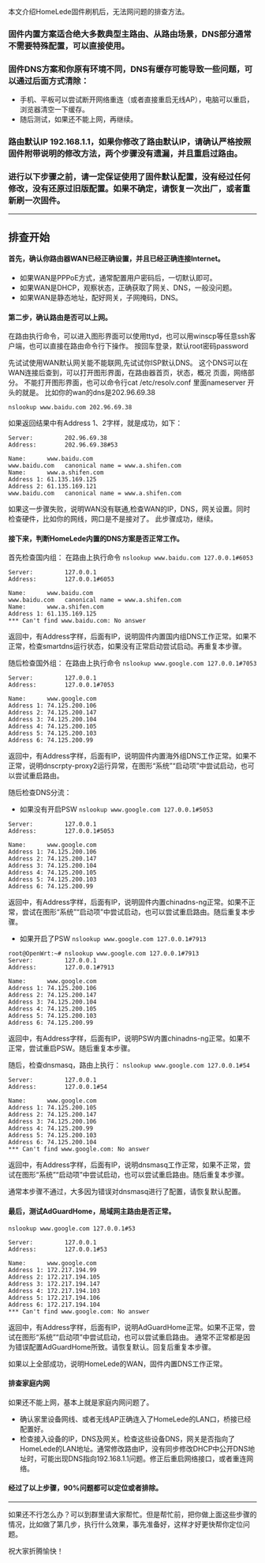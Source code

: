 本文介绍HomeLede固件刷机后，无法网问题的排查方法。

### 固件内置方案适合绝大多数典型主路由、从路由场景，DNS部分通常不需要特殊配置，可以直接使用。
### 固件DNS方案和你原有环境不同，DNS有缓存可能导致一些问题，可以通过后面方式清除：
+ 手机、平板可以尝试断开网络重连（或者直接重启无线AP），电脑可以重启，浏览器清空一下缓存。
+ 随后测试，如果还不能上网，再继续。

### 路由默认IP 192.168.1.1，如果你修改了路由默认IP，请确认严格按照固件附带说明的修改方法，两个步骤没有遗漏，并且重启过路由。

### 进行以下步骤之前，请一定保证使用了固件默认配置，没有经过任何修改，没有还原过旧版配置。如果不确定，请恢复一次出厂，或者重新刷一次固件。

***
## 排查开始

#### 首先，确认你路由器WAN已经正确设置，并且已经正确连接Internet。
+ 如果WAN是PPPoE方式，通常配置用户密码后，一切默认即可。
+ 如果WAN是DHCP，观察状态，正确获取了网关、DNS，一般没问题。
+ 如果WAN是静态地址，配好网关，子网掩码，DNS。

#### 第二步，确认路由是否可以上网。
在路由执行命令，可以进入图形界面可以使用ttyd，也可以用winscp等任意ssh客户端，也可以直接在路由命令行下操作。
按回车登录，默认root密码password

先试试使用WAN默认网关能不能联网,先试试你ISP默认DNS。
这个DNS可以在WAN连接后查到，可以打开图形界面，在路由器首页，状态，概况 页面，网络部分。
不能打开图形界面，也可以命令行cat /etc/resolv.conf 里面nameserver 开头的就是。
比如你的wan的dns是202.96.69.38

`nslookup www.baidu.com 202.96.69.38`

如果返回结果中有Address 1、2字样，就是成功，如下：
```
Server:         202.96.69.38
Address:        202.96.69.38#53

Name:      www.baidu.com
www.baidu.com   canonical name = www.a.shifen.com
Name:      www.a.shifen.com
Address 1: 61.135.169.125
Address 2: 61.135.169.121
www.baidu.com   canonical name = www.a.shifen.com
```

如果这一步骤失败，说明WAN没有联通,检查WAN的IP，DNS，网关设置。同时检查硬件，比如你的网线，网口是不是接对了。
此步骤成功，继续。

#### 接下来，判断HomeLede内置的DNS方案是否正常工作。
首先检查国内组：
在路由上执行命令 `nslookup www.baidu.com 127.0.0.1#6053`
```
Server:         127.0.0.1
Address:        127.0.0.1#6053

Name:      www.baidu.com
www.baidu.com   canonical name = www.a.shifen.com
Name:      www.a.shifen.com
Address 1: 61.135.169.125
*** Can't find www.baidu.com: No answer
```
返回中，有Address字样，后面有IP，说明固件内置国内组DNS工作正常。如果不正常，检查smartdns运行状态，如果没有正常启动尝试启动。再重复本步骤。

随后检查国外组：
在路由上执行命令
 `nslookup www.google.com 127.0.0.1#7053`
```
Server:         127.0.0.1
Address:        127.0.0.1#7053

Name:      www.google.com
Address 1: 74.125.200.106
Address 2: 74.125.200.147
Address 3: 74.125.200.104
Address 4: 74.125.200.105
Address 5: 74.125.200.103
Address 6: 74.125.200.99
```
返回中，有Address字样，后面有IP，说明固件内置海外组DNS工作正常。如果不正常，说明dnscrpty-proxy2运行异常，在图形“系统”“启动项”中尝试启动，也可以尝试重启路由。

随后检查DNS分流：
+ 如果没有开启PSW
`nslookup www.google.com 127.0.0.1#5053`
```
Server:         127.0.0.1
Address:        127.0.0.1#5053

Name:      www.google.com
Address 1: 74.125.200.106
Address 2: 74.125.200.147
Address 3: 74.125.200.104
Address 4: 74.125.200.105
Address 5: 74.125.200.103
Address 6: 74.125.200.99
```
返回中，有Address字样，后面有IP，说明固件内置chinadns-ng正常。如果不正常，尝试在图形“系统”“启动项”中尝试启动，也可以尝试重启路由。随后重复本步骤。
+ 如果开启了PSW
`nslookup www.google.com 127.0.0.1#7913`
```
root@OpenWrt:~# nslookup www.google.com 127.0.0.1#7913
Server:         127.0.0.1
Address:        127.0.0.1#7913

Name:      www.google.com
Address 1: 74.125.200.106
Address 2: 74.125.200.147
Address 3: 74.125.200.104
Address 4: 74.125.200.105
Address 5: 74.125.200.103
Address 6: 74.125.200.99
```
返回中，有Address字样，后面有IP，说明PSW内置chinadns-ng正常。如果不正常，尝试重启PSW。随后重复本步骤。

随后，检查dnsmasq，路由上执行：
`nslookup www.google.com 127.0.0.1#54`
```
Server:         127.0.0.1
Address:        127.0.0.1#54

Name:      www.google.com
Address 1: 74.125.200.105
Address 2: 74.125.200.147
Address 3: 74.125.200.106
Address 4: 74.125.200.99
Address 5: 74.125.200.103
Address 6: 74.125.200.104
*** Can't find www.google.com: No answer
```
返回中，有Address字样，后面有IP，说明dnsmasq工作正常，如果不正常，尝试在图形“系统”“启动项”中尝试启动，也可以尝试重启路由。随后重复本步骤。

通常本步骤不通过，大多因为错误对dnsmasq进行了配置，请恢复默认配置。

#### 最后，测试AdGuardHome，局域网主路由是否正常。
`nslookup www.google.com 127.0.0.1#53`
```
Server:         127.0.0.1
Address:        127.0.0.1#53

Name:      www.google.com
Address 1: 172.217.194.99
Address 2: 172.217.194.105
Address 3: 172.217.194.147
Address 4: 172.217.194.103
Address 5: 172.217.194.106
Address 6: 172.217.194.104
*** Can't find www.google.com: No answer
```
返回中，有Address字样，后面有IP，说明AdGuardHome正常。如果不正常，尝试在图形“系统”“启动项”中尝试启动，也可以尝试重启路由。
通常不正常都是因为错误配置AdGuardHome所致。请恢复默认。回复后重复本步骤。

如果以上全部成功，说明HomeLede的WAN，固件内置DNS工作正常。

#### 排查家庭内网
如果还不能上网，基本上就是家庭内网问题了。
+ 确认家里设备网线、或者无线AP正确连入了HomeLede的LAN口，桥接已经配置好。
+ 检查接入设备的IP，DNS及网关。检查这些设备DNS，网关是否指向了HomeLede的LAN地址。通常修改路由IP，没有同步修改DHCP中公开DNS地址时，可能出现DNS指向192.168.1.1问题。修正后重启网络接口，或者重连网络。

#### 经过了以上步骤，90%问题都可以定位或者排除。

***

如果还不行怎么办？可以到群里请大家帮忙。但是帮忙前，把你做上面这些步骤的情况，比如做了第几步，执行什么效果，事先准备好，这样才好更快帮你定位问题。

祝大家折腾愉快！